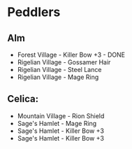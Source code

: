 # Peddlers

## Alm

- Forest Village - Killer Bow +3 - DONE
- Rigelian Village - Gossamer Hair
- Rigelian Village - Steel Lance
- Rigelian Village - Mage Ring

## Celica:

- Mountain Village - Rion Shield
- Sage's Hamlet - Mage Ring
- Sage's Hamlet - Killer Bow +3
- Sage's Hamlet - Killer Bow +3